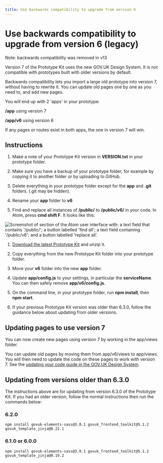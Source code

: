 ```yaml
---
title: Use backwards compatibility to upgrade from version 6
---
```

# Use backwards compatibility to upgrade from version 6 (legacy)

Note: backwards compatibility was removed in v13

Version 7 of the Prototype Kit uses the new GOV.UK Design System. It is not compatible with prototypes built with older versions by default.

Backwards compatibility lets you import a large old prototype into version 7, without having to rewrite it. You can update old pages one by one as you need to, and add new pages.

You will end up with 2 'apps' in your prototype:

**/app** using version 7

**/app/v6** using version 6

If any pages or routes exist in both apps, the one in version 7 will win.

## Instructions

1. Make a note of your Prototype Kit version in **VERSION.txt** in your prototype folder.

1. Make sure you have a backup of your prototype folder, for example by copying it to another folder or by uploading to GitHub.

1. Delete everything in your prototype folder except for the **app** and **.git** folders. (.git may be hidden).

1. Rename your **app** folder to **v6**

1. Find and replace all instances of **/public/** to **/public/v6/** in your code.
In Atom, press **cmd shift F**. It looks like this:

![Screenshot of section of the Atom user interface with: a text field that contains '/public/'; a button labelled 'find all'; a text field containing '/public/v6'; and a button labelled 'replace all'.](/public/images/docs/backwards-compatibility-atom.png)

1. [Download the latest Prototype Kit](/docs/download) and unzip it.

1. Copy everything from the new Prototype Kit folder into your prototype folder.

1. Move your **v6** folder into the new **app** folder.

1. Update **app/config.js** to your settings, in particular the **serviceName**. You can then safely remove **app/v6/config.js**.

1. On the command line, in your prototype folder, run **npm install**, then **npm start**.

1. If your previous Prototype Kit version was older than 6.3.0, follow the guidance below about updating from older versions.

## Updating pages to use version 7

You can now create new pages using version 7 by working in the app/views folder.

You can update old pages by moving them from app/v6/views to app/views. You will then need to update the code on these pages to work with version 7. See the [updating your code guide in the GOV.UK Design System](https://design-system.service.gov.uk/get-started/updating-your-code/).

## Updating from versions older than 6.3.0

The instructions above are for updating from version 6.3.0 of the Prototype Kit. If you had an older version, follow the normal instructions then run the commands below:

### 6.2.0

```
npm install govuk-elements-sass@3.0.1 govuk_frontend_toolkit@5.1.2 govuk_template_jinja@0.22.1
```

### 6.1.0 or 6.0.0

```
npm install govuk-elements-sass@3.0.1 govuk_frontend_toolkit@5.1.2 govuk_template_jinja@0.19.2
```
